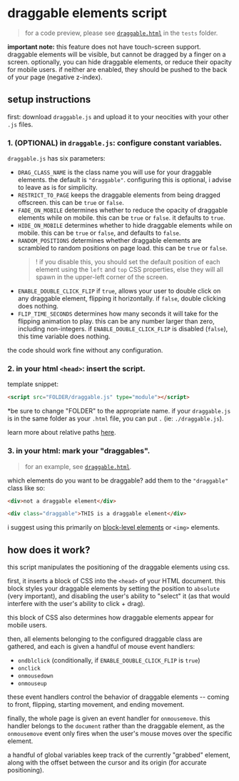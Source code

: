 # draggable elements script

> for a code preview, please see [`draggable.html`](../../tests/draggable.html) in the `tests` folder.

**important note:** this feature does not have touch-screen support. draggable elements will be visible, but cannot be dragged by a finger on a screen. optionally, you can hide draggable elements, or reduce their opacity for mobile users. if neither are enabled, they should be pushed to the back of your page (negative z-index).


## setup instructions

first: download `draggable.js` and upload it to your neocities with your other `.js` files.

### 1. (OPTIONAL) in `draggable.js`: configure constant variables.

`draggable.js` has six parameters:
- `DRAG_CLASS_NAME` is the class name you will use for your draggable elements. the default is `"draggable"`. configuring this is optional, i advise to leave as is for simplicity.
- `RESTRICT_TO_PAGE` keeps the draggable elements from being dragged offscreen. this can be `true` or `false`.
- `FADE_ON_MOBILE` determines whether to reduce the opacity of draggable elements while on mobile. this can be `true` or `false`. it defaults to `true`.
- `HIDE_ON_MOBILE` determines whether to hide draggable elements while on mobile. this can be `true` or `false`, and defaults to `false`.
- `RANDOM_POSITIONS` determines whether draggable elements are scrambled to random positions on page load. this can be `true` or `false`.
    > ! if you disable this, you should set the default position of each element using the `left` and `top` CSS properties, else they will all spawn in the upper-left corner of the screen.
- `ENABLE_DOUBLE_CLICK_FLIP` if `true`, allows your user to double click on any draggable element, flipping it horizontally. if `false`, double clicking does nothing.
- `FLIP_TIME_SECONDS` determines how many seconds it will take for the flipping animation to play. this can be any number larger than zero, including non-integers. if `ENABLE_DOUBLE_CLICK_FLIP` is disabled (`false`), this time variable does nothing.

the code should work fine without any configuration.


### 2. in your html `<head>`: insert the script.

template snippet:
```html
<script src="FOLDER/draggable.js" type="module"></script>
```

*be sure to change "FOLDER" to the appropriate name. if your `draggable.js` is in the same folder as your `.html` file, you can put `.` (ie: `./draggable.js`).

learn more about relative paths [here](https://www.w3schools.com/Html/html_filepaths.asp).


### 3. in your html: mark your "draggables".

> for an example, see [`draggable.html`](../../tests/draggable.html).

which elements do you want to be draggable? add them to the `"draggable"` class like so:

```html
<div>not a draggable element</div>

<div class="draggable">THIS is a draggable element</div>
```

i suggest using this primarily on [block-level elements](https://www.w3schools.com/htmL/html_blocks.asp) or `<img>` elements.


## how does it work?

this script manipulates the positioning of the draggable elements using css.

first, it inserts a block of CSS into the `<head>` of your HTML document. this block styles your draggable elements by setting the position to `absolute` (very important), and disabling the user's ability to "select" it (as that would interfere with the user's ability to click + drag).

this block of CSS also determines how draggable elements appear for mobile users.

then, all elements belonging to the configured draggable class are gathered, and each is given a handful of mouse event handlers:
- `ondblclick` (conditionally, if `ENABLE_DOUBLE_CLICK_FLIP` is `true`)
- `onclick`
- `onmousedown`
- `onmouseup`

these event handlers control the behavior of draggable elements -- coming to front, flipping, starting movement, and ending movement.

finally, the whole page is given an event handler for `onmousemove`. this handler belongs to the `document` rather than the draggable element, as the `onmousemove` event only fires when the user's mouse moves over the specific element.

a handful of global variables keep track of the currently "grabbed" element, along with the offset between the cursor and its origin (for accurate positioning).
